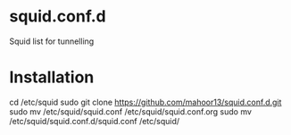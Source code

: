 # squid.conf.d
Squid list for tunnelling

# Installation
cd /etc/squid
sudo git clone https://github.com/mahoor13/squid.conf.d.git
sudo mv /etc/squid/squid.conf /etc/squid/squid.conf.org
sudo mv /etc/squid/squid.conf.d/squid.conf /etc/squid/
